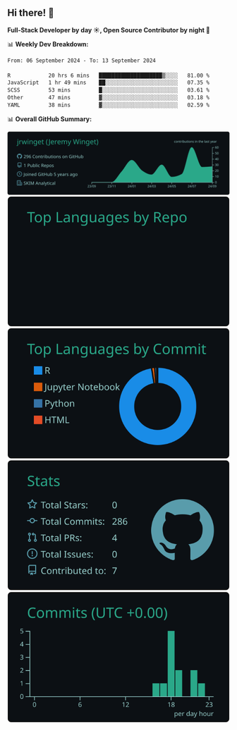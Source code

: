 ## Hi there! 👋

**Full-Stack Developer by day ☀️, Open Source Contributor by night 🌙**

📊 **Weekly Dev Breakdown:**
<!--START_SECTION:waka-->

```txt
From: 06 September 2024 - To: 13 September 2024

R            20 hrs 6 mins   ████████████████████▒░░░░   81.00 %
JavaScript   1 hr 49 mins    ██░░░░░░░░░░░░░░░░░░░░░░░   07.35 %
SCSS         53 mins         █░░░░░░░░░░░░░░░░░░░░░░░░   03.61 %
Other        47 mins         ▓░░░░░░░░░░░░░░░░░░░░░░░░   03.18 %
YAML         38 mins         ▓░░░░░░░░░░░░░░░░░░░░░░░░   02.59 %
```

<!--END_SECTION:waka-->

📊 **Overall GitHub Summary:**

[![](https://raw.githubusercontent.com/jrwinget/jrwinget/main/profile-summary-card-output/gotham/0-profile-details.svg)](https://github.com/vn7n24fzkq/github-profile-summary-cards)
[![](https://raw.githubusercontent.com/jrwinget/jrwinget/main/profile-summary-card-output/gotham/1-repos-per-language.svg)](https://github.com/vn7n24fzkq/github-profile-summary-cards) [![](https://raw.githubusercontent.com/jrwinget/jrwinget/main/profile-summary-card-output/gotham/2-most-commit-language.svg)](https://github.com/vn7n24fzkq/github-profile-summary-cards)
[![](https://raw.githubusercontent.com/jrwinget/jrwinget/main/profile-summary-card-output/gotham/3-stats.svg)](https://github.com/vn7n24fzkq/github-profile-summary-cards) [![](https://raw.githubusercontent.com/jrwinget/jrwinget/main/profile-summary-card-output/gotham/4-productive-time.svg)](https://github.com/vn7n24fzkq/github-profile-summary-cards)
